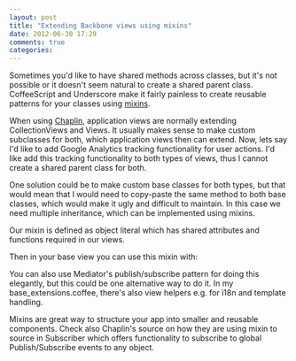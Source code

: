 ```yaml
---
layout: post
title: "Extending Backbone views using mixins"
date: 2012-06-30 17:29
comments: true
categories: 
---
```

Sometimes you'd like to have shared methods across classes, but it's not possible or it doesn't seem natural to create a shared parent class. CoffeeScript and Underscore make it fairly painless to create reusable patterns for your classes using [mixins](http://en.wikipedia.org/wiki/Mixin).   

When using [Chaplin](https://github.com/chaplinjs/chaplin), application views are normally extending CollectionViews and Views. It usually makes sense to make custom subclasses for both, which application views then can extend. Now, lets say I'd like to add Google Analytics tracking functionality for user actions. I'd like add this tracking functionality to both types of views, thus I cannot create a shared parent class for both. 

One solution could be to make custom base classes for both types, but that would mean that I would need to copy-paste the same method to both base classes, which would make it ugly and difficult to maintain. In this case we need multiple inheritance, which can be implemented using mixins.
<!-- more -->
Our mixin is defined as object literal which has shared attributes and functions required in our views.

<script src="https://gist.github.com/3023870.js"> </script>

Then in your base view you can use this mixin with:

<script src="https://gist.github.com/3023904.js"> </script>

You can also use Mediator's publish/subscribe pattern for doing this elegantly, but this could be one alternative way to do it. In my base_extensions.coffee, there's also view helpers e.g. for i18n and template handling.

Mixins are great way to structure your app into smaller and reusable components. Check also Chaplin's source on how they are using mixin to source in Subscriber which offers functionality to subscribe to global Publish/Subscribe events to any object.

